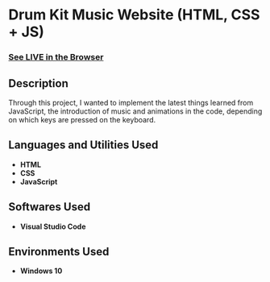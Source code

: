 <h1>Drum Kit Music Website (HTML, CSS + JS)</h1>

 ### [See LIVE in the Browser](https://triffalin.github.io/drumkit/)

<h2>Description</h2>
Through this project, I wanted to implement the latest things learned from JavaScript, the introduction of music and animations in the code, depending on which keys are pressed on the keyboard.
<br />


<h2>Languages and Utilities Used</h2>

- <b>HTML</b>
- <b>CSS</b>
- <b>JavaScript</b>

<h2>Softwares Used </h2>

- <b>Visual Studio Code</b>

<h2>Environments Used </h2>

- <b>Windows 10</b>

<!--
 ```diff
- text in red
+ text in green
! text in orange
# text in gray
@@ text in purple (and bold)@@
```
--!>
